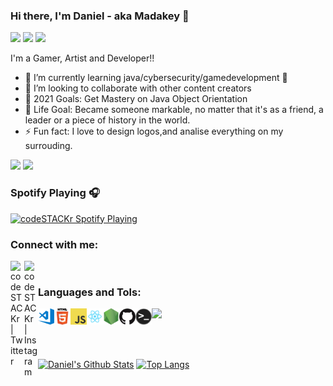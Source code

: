 ### Hi there, I'm Daniel - aka Madakey 👋

<img src="https://i.imgur.com/FDnUG1j.png">

<img src="https://i.pinimg.com/originals/91/95/f4/9195f4dd1b69f90038f627c8af422429.gif">

<img src="https://i.imgur.com/8OcUnjJ.png">

I'm a Gamer, Artist and Developer!!

- 🌱 I’m currently learning java/cybersecurity/gamedevelopment 🤣
- 👯 I’m looking to collaborate with other content creators
- 🥅 2021 Goals: Get Mastery on Java Object Orientation
- 🌱 Life Goal: Became someone markable, no matter that it's as a friend, a leader or a piece of history in the world.
- ⚡ Fun fact: I love to design logos,and analise everything on my surrouding.

<img src="https://i.pinimg.com/originals/a7/a8/d0/a7a8d06c754cfbbbc37e64cb118c513c.gif">

<img src="https://i.imgur.com/NdJ5BPW.png">

### Spotify Playing 🎧

[<img src="https://now-playing-codestackr.vercel.app/api/spotify-playing" alt="codeSTACKr Spotify Playing" width="350" />](https://open.spotify.com/artist/6XyY86QOPPrYVGvF9ch6wz)

### Connect with me:

[<img align="left" alt="codeSTACKr | Twitter" width="22px" src="https://cdn.jsdelivr.net/npm/simple-icons@v3/icons/twitter.svg" />][twitter]
[<img align="left" alt="codeSTACKr | Instagram" width="22px" src="https://cdn.jsdelivr.net/npm/simple-icons@v3/icons/instagram.svg" />][instagram]




<br />

### Languages and Tols:

[<img align="left" alt="Visual Studio Code" width="26px" src="https://raw.githubusercontent.com/github/explore/80688e429a7d4ef2fca1e82350fe8e3517d3494d/topics/visual-studio-code/visual-studio-code.png" />][webdevplaylist]
[<img align="left" alt="HTML5" width="26px" src="https://raw.githubusercontent.com/github/explore/80688e429a7d4ef2fca1e82350fe8e3517d3494d/topics/html/html.png" />][webdevplaylist]
[<img align="left" alt="JavaScript" width="26px" src="https://raw.githubusercontent.com/github/explore/80688e429a7d4ef2fca1e82350fe8e3517d3494d/topics/javascript/javascript.png" />][jsplaylist]
[<img align="left" alt="React" width="26px" src="https://raw.githubusercontent.com/github/explore/80688e429a7d4ef2fca1e82350fe8e3517d3494d/topics/react/react.png" />][reactplaylist]
[<img align="left" alt="Node.js" width="26px" src="https://raw.githubusercontent.com/github/explore/80688e429a7d4ef2fca1e82350fe8e3517d3494d/topics/nodejs/nodejs.png" />][webdevplaylist]
[<img align="left" alt="GitHub" width="26px" src="https://raw.githubusercontent.com/github/explore/78df643247d429f6cc873026c0622819ad797942/topics/github/github.png" />][webdevplaylist]
[<img align="left" alt="Terminal" width="26px" src="https://raw.githubusercontent.com/github/explore/80688e429a7d4ef2fca1e82350fe8e3517d3494d/topics/terminal/terminal.png" />][webdevplaylist]

<a href="https://hits.seeyoufarm.com"><img src="https://hits.seeyoufarm.com/api/count/incr/badge.svg?url=https%3A%2F%2Fgithub.com%2Fgjbae1212%2Fhit-counter&count_bg=%2379C83D&title_bg=%23555555&icon=&icon_color=%23E7E7E7&title=views&edge_flat=false"/></a>

<br />
<br />

[![Daniel's Github Stats](https://github-readme-stats.vercel.app/api?username=lozanodev&show_icons=true&theme=tokyonight)](https://github.com/anuraghazra/github-readme-stats)
[![Top Langs](https://github-readme-stats.vercel.app/api/top-langs/?username=lozanodev&show_icons=true&theme=tokyonight)](https://github.com/anuraghazra/github-readme-stats)
<br />
<br />



[website]: https://codeSTACKr.com
[course]: http://vsCodeHero.com
[twitter]: https://twitter.com/madakey_
[youtube]: https://youtube.com/codeSTACKr
[instagram]: https://instagram.com/madakey
[linkedin]: https://linkedin.com/in/codeSTACKr
[webdevplaylist]: https://www.youtube.com/playlist?list=PLkwxH9e_vrAJ0WbEsFA9W3I1W-g_BTsbt
[jsplaylist]: https://www.youtube.com/playlist?list=PLkwxH9e_vrALRJKu7wfXby3MKeflhTu6B
[cssplaylist]: https://www.youtube.com/playlist?list=PLkwxH9e_vrALSdvZuEh6gqQdmDoDIoqz4
[reactplaylist]: https://www.youtube.com/playlist?list=PLkwxH9e_vrAK4TdffpxKY3QGyHCpxFcQ0
